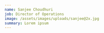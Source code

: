```yaml
---
name: Sanjee Choudhuri
job: Director of Operations
image: /assets/images/uploads/sanjee@2x.jpg
summary: Lorem ipsum
---
```

